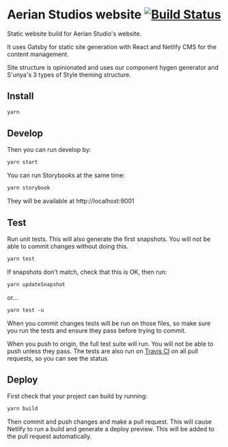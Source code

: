 # Aerian Studios website [![Build Status](https://travis-ci.org/aerian-studios/aerian-site-rebuild.svg?branch=master)](https://travis-ci.org/aerian-studios/aerian-site-rebuild)

Static website build for Aerian Studio's website.

It uses Gatsby for static site generation with React and Netlify CMS for the
content management.

Site structure is opinionated and uses our component hygen generator and
S'unya's 3 types of Style theming structure.

## Install

```sh
yarn
```

## Develop

Then you can run develop by:

```sh
yarn start
```

You can run Storybooks at the same time:

```sh
yarn storybook
```

They will be available at http://localhost:9001

## Test

Run unit tests. This will also generate the first snapshots. You will not be
able to commit changes without doing this.

```sh
yarn test
```

If snapshots don't match, check that this is OK, then run:

```sh
yarn updateSnapshot
```

or...

```ss
yarn test -u
```

When you commit changes tests will be run on those files, so make sure you run
the tests and ensure they pass before trying to commit.

When you push to origin, the full test suite will run. You will not be able to
push unless they pass. The tests are also run on
[Travis CI](https://travis-ci.org/aerian-studios/aerian-site-rebuild) on all
pull requests, so you can see the status.

## Deploy

First check that your project can build by running:

```sh
yarn build
```

Then commit and push changes and make a pull request. This will cause Netlify to
run a build and generate a deploy preview. This will be added to the pull
request automatically.
